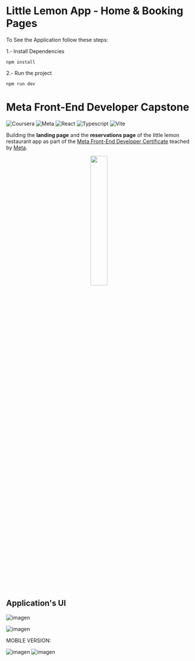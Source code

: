 # Little Lemon App - Home & Booking Pages

To See the Application follow these steps:

1.- Install Dependencies
```
npm install
```
2.- Run the project
```
npm run dev
```

# Meta Front-End Developer Capstone

![Coursera](https://img.shields.io/badge/Coursera-0747a6?style=flat&logo=coursera&logoColor=white)
![Meta](https://img.shields.io/badge/Meta-0668E1?style=flat&logo=meta&logoColor=white)
![React](https://img.shields.io/badge/React-499CB8?style=flat&logo=react&logoColor=white)
![Typescript](https://img.shields.io/badge/Typescript-3178C6?style=flat&logo=typescript&logoColor=white)
![Vite](https://img.shields.io/badge/Vite-8c5894?style=flat&logo=vite&logoColor=white)

Building the **landing page** and the **reservations page** of the little lemon restaurant app as part of the [Meta Front-End Developer Certificate](https://www.coursera.org/professional-certificates/meta-front-end-developer) teached by [Meta](https://www.facebook.com/business/learn/front-end-back-end-developer-certificate-coursera).

<p align="center">
    <a href="https://www.credly.com/org/facebook-blueprint/badge/meta-front-end-developer-certificate">
        <img src="public/meta-frontend-cert.png" width="30%" height="30%" />
    </a>
</p>


## Application's UI

![imagen](https://github.com/jhoset/meta-frontend-dev-project/assets/29497145/769b01f0-1693-426d-bcf7-8e641b599915)

![imagen](https://github.com/jhoset/meta-frontend-dev-project/assets/29497145/8a7cee48-0b38-40e3-b098-0320e1084baf)

MOBILE VERSION:

![imagen](https://github.com/jhoset/meta-frontend-dev-project/assets/29497145/30556f14-3227-422e-ad3a-2a13f43b4824)
![imagen](https://github.com/jhoset/meta-frontend-dev-project/assets/29497145/a7081fb3-f544-4805-9ff0-cf007844228a)
